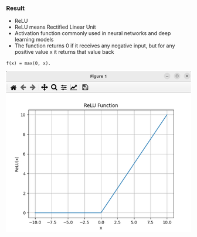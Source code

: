 ### Result
* ReLU
* ReLU means Rectified Linear Unit
* Activation function commonly used in neural networks and deep learning models
* The function returns 0 if it receives any negative input, but for any positive value x it returns that value back
```
f(x) = max(0, x).
```

<img src='result.png' />


